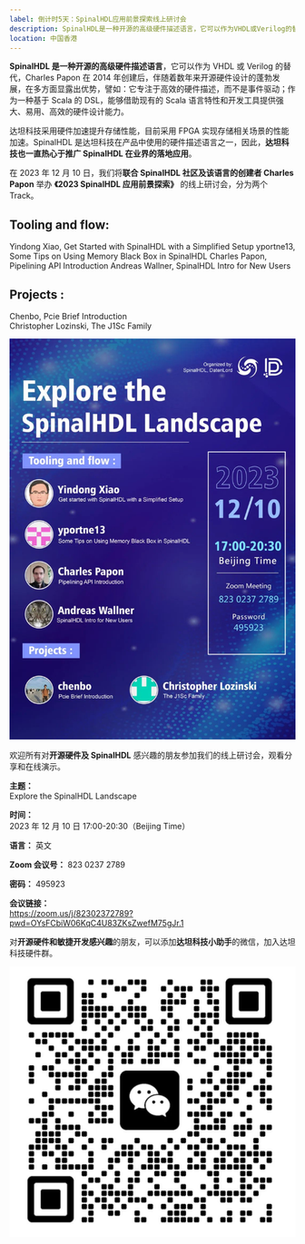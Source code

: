 ```yaml
---
label: 倒计时5天：SpinalHDL应用前景探索线上研讨会
description: SpinalHDL是一种开源的高级硬件描述语言，它可以作为VHDL或Verilog的替代，Charles Papon 在2014年创建后，伴随着数年来开源硬件设计的蓬勃发展，在多方面显露出优势，譬如：它专注于高效的硬件描述，而不是事件驱动；作为一种基于Scala的DSL，能够借助现有的Scala语言特性和开发工具提供强大、易用、高效的硬件设计能力。达坦科技采用硬件加速提升存储性能，目前采用FPGA实现存储相关场景的性能加速。SpinalHDL是达坦科技在产品中使用的硬件描述语言之一，因此，达坦科技也一直热心于推广SpinalHDL在业界的落地应用。在2023年12月10日，我们将联合SpinalHDL社区及该语言的创建者 Charles Papon 举办 《2023 SpinalHDL应用前景探索》的线上研讨会，分为两个Track。
location: 中国香港
---
```


**SpinalHDL 是一种开源的高级硬件描述语言**，它可以作为 VHDL 或 Verilog 的替代，Charles Papon 在 2014 年创建后，伴随着数年来开源硬件设计的蓬勃发展，在多方面显露出优势，譬如：它专注于高效的硬件描述，而不是事件驱动；作为一种基于 Scala 的 DSL，能够借助现有的 Scala 语言特性和开发工具提供强大、易用、高效的硬件设计能力。

达坦科技采用硬件加速提升存储性能，目前采用 FPGA 实现存储相关场景的性能加速。SpinalHDL 是达坦科技在产品中使用的硬件描述语言之一，因此，**达坦科技也一直热心于推广 SpinalHDL 在业界的落地应用**。

在 2023 年 12 月 10 日，我们将**联合 SpinalHDL 社区及该语言的创建者 Charles Papon** 举办 **《2023 SpinalHDL 应用前景探索》** 的线上研讨会，分为两个 Track。

## Tooling and flow:

Yindong Xiao, Get Started with SpinalHDL with a Simplified Setup
yportne13, Some Tips on Using Memory Black Box in SpinalHDL
Charles Papon, Pipelining API Introduction
Andreas Wallner, SpinalHDL Intro for New Users

## Projects :

Chenbo, Pcie Brief Introduction  
Christopher Lozinski, The J1Sc Family

![图片](./image1.jpg)

欢迎所有对**开源硬件及 SpinalHDL** 感兴趣的朋友参加我们的线上研讨会，观看分享和在线演示。

**主题：**  
Explore the SpinalHDL Landscape

**时间：**  
2023 年 12 月 10 日 17:00-20:30（Beijing Time）

**语言：** 英文

**Zoom 会议号：** 823 0237 2789

**密码：** 495923

**会议链接：**  
https://zoom.us/j/82302372789?pwd=OYsFCbiW06KqC4U83ZKsZwefM75gJr.1

对**开源硬件和敏捷开发感兴趣**的朋友，可以添加**达坦科技小助手**的微信，加入达坦科技硬件群。

![图片](./image2.png)
